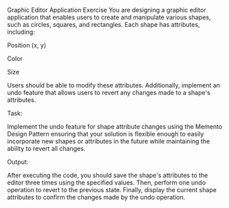 Graphic Editor Application Exercise
You are designing a graphic editor application that enables users to create and manipulate various shapes, such as circles, squares, and rectangles. Each shape has attributes, including:



Position (x, y)

Color

Size

Users should be able to modify these attributes. Additionally, implement an undo feature that allows users to revert any changes made to a shape's attributes.



Task:

Implement the undo feature for shape attribute changes using the Memento Design Pattern ensuring that your solution is flexible enough to easily incorporate new shapes or attributes in the future while maintaining the ability to revert all changes.



Output:

After executing the code, you should save the shape's attributes to the editor three times using the specified values. Then, perform one undo operation to revert to the previous state. Finally, display the current shape attributes to confirm the changes made by the undo operation.

